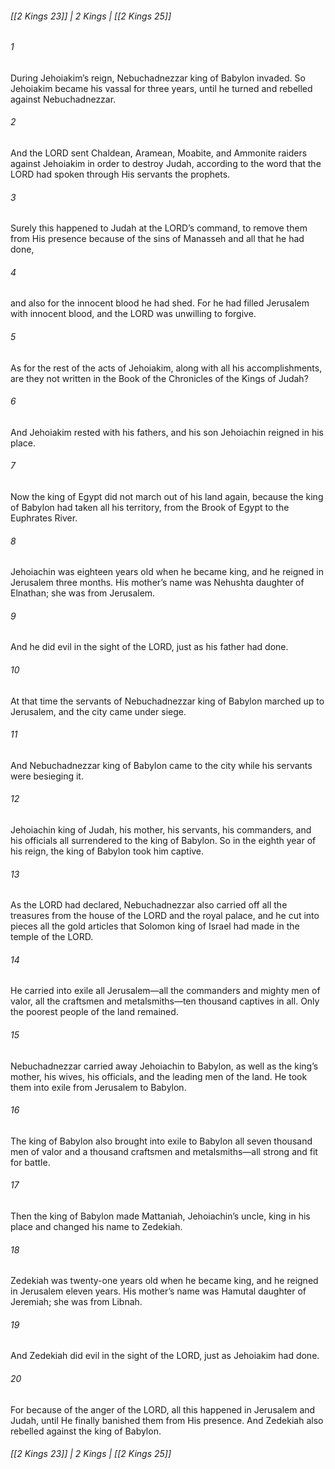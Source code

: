 ###### [[2 Kings 23]] | 2 Kings | [[2 Kings 25]]

###### 1
During Jehoiakim’s reign, Nebuchadnezzar king of Babylon invaded. So Jehoiakim became his vassal for three years, until he turned and rebelled against Nebuchadnezzar.
###### 2
And the LORD sent Chaldean, Aramean, Moabite, and Ammonite raiders against Jehoiakim in order to destroy Judah, according to the word that the LORD had spoken through His servants the prophets.
###### 3
Surely this happened to Judah at the LORD’s command, to remove them from His presence because of the sins of Manasseh and all that he had done,
###### 4
and also for the innocent blood he had shed. For he had filled Jerusalem with innocent blood, and the LORD was unwilling to forgive.
###### 5
As for the rest of the acts of Jehoiakim, along with all his accomplishments, are they not written in the Book of the Chronicles of the Kings of Judah?
###### 6
And Jehoiakim rested with his fathers, and his son Jehoiachin reigned in his place.
###### 7
Now the king of Egypt did not march out of his land again, because the king of Babylon had taken all his territory, from the Brook of Egypt to the Euphrates River.
###### 8
Jehoiachin was eighteen years old when he became king, and he reigned in Jerusalem three months. His mother’s name was Nehushta daughter of Elnathan; she was from Jerusalem.
###### 9
And he did evil in the sight of the LORD, just as his father had done.
###### 10
At that time the servants of Nebuchadnezzar king of Babylon marched up to Jerusalem, and the city came under siege.
###### 11
And Nebuchadnezzar king of Babylon came to the city while his servants were besieging it.
###### 12
Jehoiachin king of Judah, his mother, his servants, his commanders, and his officials all surrendered to the king of Babylon. So in the eighth year of his reign, the king of Babylon took him captive.
###### 13
As the LORD had declared, Nebuchadnezzar also carried off all the treasures from the house of the LORD and the royal palace, and he cut into pieces all the gold articles that Solomon king of Israel had made in the temple of the LORD.
###### 14
He carried into exile all Jerusalem—all the commanders and mighty men of valor, all the craftsmen and metalsmiths—ten thousand captives in all. Only the poorest people of the land remained.
###### 15
Nebuchadnezzar carried away Jehoiachin to Babylon, as well as the king’s mother, his wives, his officials, and the leading men of the land. He took them into exile from Jerusalem to Babylon.
###### 16
The king of Babylon also brought into exile to Babylon all seven thousand men of valor and a thousand craftsmen and metalsmiths—all strong and fit for battle.
###### 17
Then the king of Babylon made Mattaniah, Jehoiachin’s uncle, king in his place and changed his name to Zedekiah.
###### 18
Zedekiah was twenty-one years old when he became king, and he reigned in Jerusalem eleven years. His mother’s name was Hamutal daughter of Jeremiah; she was from Libnah.
###### 19
And Zedekiah did evil in the sight of the LORD, just as Jehoiakim had done.
###### 20
For because of the anger of the LORD, all this happened in Jerusalem and Judah, until He finally banished them from His presence. And Zedekiah also rebelled against the king of Babylon.

###### [[2 Kings 23]] | 2 Kings | [[2 Kings 25]]
